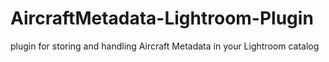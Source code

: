 # AircraftMetadata-Lightroom-Plugin
plugin for storing and handling Aircraft Metadata in your Lightroom catalog
